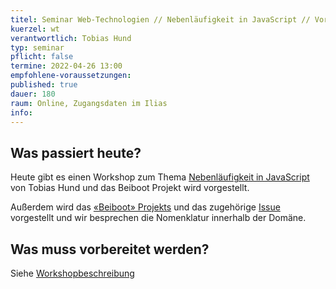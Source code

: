 ```yaml
---
titel: Seminar Web-Technologien // Nebenläufigkeit in JavaScript // Vorstellung Beiboot Projekt
kuerzel: wt
verantwortlich: Tobias Hund
typ: seminar
pflicht: false
termine: 2022-04-26 13:00
empfohlene-voraussetzungen: 
published: true
dauer: 180
raum: Online, Zugangsdaten im Ilias
info: 
---
```



## Was passiert heute?
Heute gibt es einen Workshop zum Thema [Nebenläufigkeit in JavaScript](https://th-koeln.github.io/mi-master-wtw/workshops/2022/async-js/index/) von Tobias Hund und das Beiboot Projekt wird vorgestellt.

Außerdem wird das [«Beiboot» Projekts](https://classroom.github.com/a/c06cQVUX) und das zugehörige [Issue](https://github.com/mi-classroom/mi-master-wt-beiboot-2022/issues/1) vorgestellt und wir besprechen die Nomenklatur innerhalb der Domäne.

## Was muss vorbereitet werden?
Siehe [Workshopbeschreibung](https://th-koeln.github.io/mi-master-wtw/workshops/2022/async-js/index/)


